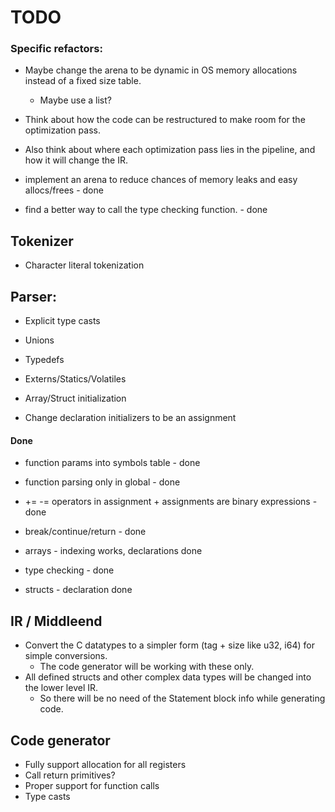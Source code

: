 
# TODO

### Specific refactors:
 - Maybe change the arena to be dynamic in OS memory allocations instead of a fixed size table.
    - Maybe use a list?
 
 - Think about how the code can be restructured to make room for the optimization pass.
 - Also think about where each optimization pass lies in the pipeline, and how it will change the IR.

 
 - implement an arena to reduce chances of memory leaks and easy allocs/frees - done
 - find a better way to call the type checking function. - done



## Tokenizer
 - Character literal tokenization


## Parser:
 - Explicit type casts
 - Unions
 - Typedefs
 - Externs/Statics/Volatiles
 - Array/Struct initialization

 - Change declaration initializers to be an assignment



#### Done 

 - function params into symbols table - done
 - function parsing only in global - done
 - += -= operators in assignment + assignments are binary expressions - done
 - break/continue/return - done
    
 - arrays - indexing works, declarations done
 - type checking - done
 - structs - declaration done
    

    


## IR / Middleend
- Convert the C datatypes to a simpler form (tag + size like u32, i64) for simple conversions.
    - The code generator will be working with these only.
- All defined structs and other complex data types will be changed into the lower level IR. 
    - So there will be no need of the Statement block info while generating code.


## Code generator

- Fully support allocation for all registers
- Call return primitives?
- Proper support for function calls
- Type casts



